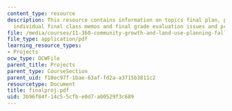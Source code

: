 ```yaml
---
content_type: resource
description: This resource contains information on topics final plan, project report,
  individual final class memos and final grade evaluation issues and project expectations.
file: /media/courses/11-360-community-growth-and-land-use-planning-fall-2006/3b96f84f14c55cfbe0d7a00529f3c689_finalproj.pdf
file_type: application/pdf
learning_resource_types:
- Projects
ocw_type: OCWFile
parent_title: Projects
parent_type: CourseSection
parent_uid: f10ec97f-1bae-63af-fd2a-a3715b3811c2
resourcetype: Document
title: finalproj.pdf
uid: 3b96f84f-14c5-5cfb-e0d7-a00529f3c689
---
```

